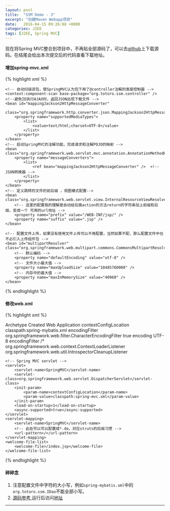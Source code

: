 ```yaml
---
layout: post
title:  "SSM Demo - 3"
excerpt: "创建Maven Webapp项目"
date:   2016-04-15 09:26:08 +0800
categories: J2EE
tags: [J2EE, Spring MVC]
---
```


现在将Spring MVC整合到项目中，不再贴全部源码了，可以去[github](https://github.com/jiangpz/ssm)上下载源码。在结尾会给出本次提交后的代码查看下载地址。

#### 增加spring-mvc.xml

{% highlight xml %}
<?xml version="1.0" encoding="UTF-8"?>                     
<beans xmlns="http://www.springframework.org/schema/beans"
    xmlns:xsi="http://www.w3.org/2001/XMLSchema-instance"
    xmlns:p="http://www.springframework.org/schema/p"
    xmlns:context="http://www.springframework.org/schema/context"
    xsi:schemaLocation="
        http://www.springframework.org/schema/beans
        http://www.springframework.org/schema/beans/spring-beans.xsd
        http://www.springframework.org/schema/context
        http://www.springframework.org/schema/context/spring-context.xsd">

	<!-- 自动扫描该包，使SpringMVC认为包下用了@controller注解的类是控制器 -->
	<context:component-scan base-package="org.totoro.ssm.controller" />
	<!--避免IE执行AJAX时，返回JSON出现下载文件 -->
	<bean id="mappingJackson2HttpMessageConverter"
		class="org.springframework.http.converter.json.MappingJackson2HttpMessageConverter">
		<property name="supportedMediaTypes">
			<list>
				<value>text/html;charset=UTF-8</value>
			</list>
		</property>
	</bean>
	<!-- 启动SpringMVC的注解功能，完成请求和注解POJO的映射 -->
	<bean class="org.springframework.web.servlet.mvc.annotation.AnnotationMethodHandlerAdapter">
		<property name="messageConverters">
			<list>
				<ref bean="mappingJackson2HttpMessageConverter" />	<!-- JSON转换器 -->
			</list>
		</property>
	</bean>
	<!-- 定义跳转的文件的前后缀 ，视图模式配置-->
	<bean class="org.springframework.web.servlet.view.InternalResourceViewResolver">
		<!-- 这里的配置我的理解是自动给后面action的方法return的字符串加上前缀和后缀，变成一个 可用的url地址 -->
		<property name="prefix" value="/WEB-INF/jsp/" />
		<property name="suffix" value=".jsp" />
	</bean>

	<!-- 配置文件上传，如果没有使用文件上传可以不用配置，当然如果不配，那么配置文件中也不必引入上传组件包 -->
	<bean id="multipartResolver" class="org.springframework.web.multipart.commons.CommonsMultipartResolver">
        <!-- 默认编码 -->
        <property name="defaultEncoding" value="utf-8" />
        <!-- 文件大小最大值 -->
        <property name="maxUploadSize" value="10485760000" />
        <!-- 内存中的最大值 -->
        <property name="maxInMemorySize" value="40960" />
    </bean>

</beans>
{% endhighlight %}

#### 修改web.xml

{% highlight xml %}
<?xml version="1.0" encoding="UTF-8"?>
<web-app xmlns:xsi="http://www.w3.org/2001/XMLSchema-instance"
	xmlns="http://java.sun.com/xml/ns/javaee"
	xsi:schemaLocation="http://java.sun.com/xml/ns/javaee http://java.sun.com/xml/ns/javaee/web-app_3_0.xsd"
	version="3.0">
	<display-name>Archetype Created Web Application</display-name>
	<!-- Spring和mybatis的配置文件 -->
	<context-param>
		<param-name>contextConfigLocation</param-name>
		<param-value>classpath:spring-mybatis.xml</param-value>
	</context-param>
	<!-- 编码过滤器 -->
	<filter>
		<filter-name>encodingFilter</filter-name>
		<filter-class>org.springframework.web.filter.CharacterEncodingFilter</filter-class>
		<async-supported>true</async-supported>
		<init-param>
			<param-name>encoding</param-name>
			<param-value>UTF-8</param-value>
		</init-param>
	</filter>
	<filter-mapping>
		<filter-name>encodingFilter</filter-name>
		<url-pattern>/*</url-pattern>
	</filter-mapping>
	<!-- Spring监听器 -->
	<listener>
		<listener-class>org.springframework.web.context.ContextLoaderListener</listener-class>
	</listener>
	<!-- 防止Spring内存溢出监听器 -->
	<listener>
		<listener-class>org.springframework.web.util.IntrospectorCleanupListener</listener-class>
	</listener>

	<!-- Spring MVC servlet -->
	<servlet>
		<servlet-name>SpringMVC</servlet-name>
		<servlet-class>org.springframework.web.servlet.DispatcherServlet</servlet-class>
		<init-param>
			<param-name>contextConfigLocation</param-name>
			<param-value>classpath:spring-mvc.xml</param-value>
		</init-param>
		<load-on-startup>1</load-on-startup>
		<async-supported>true</async-supported>
	</servlet>
	<servlet-mapping>
		<servlet-name>SpringMVC</servlet-name>
		<!-- 此处可以可以配置成*.do，对应struts的后缀习惯 -->
		<url-pattern>/</url-pattern>
	</servlet-mapping>
	<welcome-file-list>
		<welcome-file>/index.jsp</welcome-file>
	</welcome-file-list>

</web-app>
{% endhighlight %}


#### 碎碎念

1. 注意配置文件中字符的大小写，例如`spring-mybatis.xml`中的`org.totoro.ssm.IDao`不能全部小写。
2. [源码参考](https://github.com/jiangpz/ssm/tree/b4a3a747089f9887a40faf9c725645703dd48871),运行后访问[地址](http://localhost:8080/ssm/country/showCountry.do?id=1)

-------
